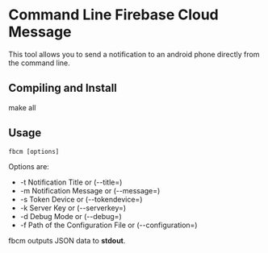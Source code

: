 # Command Line Firebase Cloud Message
This tool allows you to send a notification to an android phone directly from the command line.

## Compiling and Install
make all

## Usage
	fbcm [options]

Options are:
* -t Notification Title or (--title=<str>)
* -m Notification Message or (--message=<str>)
* -s Token Device or (--tokendevice=<str>)
* -k Server Key or (--serverkey=<str>)
* -d Debug Mode or (--debug=<int>)
* -f Path of the Configuration File or (--configuration=<str>)
  
fbcm outputs JSON data to **stdout**.
